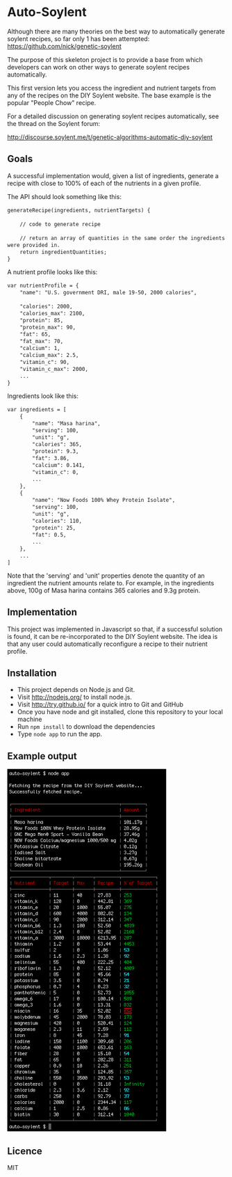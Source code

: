 # Auto-Soylent

Although there are many theories on the best way to automatically generate soylent recipes, so far only 1 has been
attempted: https://github.com/nick/genetic-soylent

The purpose of this skeleton project is to provide a base from which developers can work on other ways to generate
soylent recipes automatically.

This first version lets you access the ingredient and nutrient targets from any of the recipes on the DIY Soylent
website. The base example is the popular "People Chow" recipe.

For a detailed discussion on generating soylent recipes automatically, see the thread on the Soylent forum:

http://discourse.soylent.me/t/genetic-algorithms-automatic-diy-soylent

## Goals

A successful implementation would, given a list of ingredients, generate a recipe with close to 100% of each of the
nutrients in a given profile.

The API should look something like this:

    generateRecipe(ingredients, nutrientTargets) {

        // code to generate recipe

        // return an array of quantities in the same order the ingredients were provided in.
        return ingredientQuantities;
    }

A nutrient profile looks like this:

    var nutrientProfile = {
        "name": "U.S. government DRI, male 19-50, 2000 calories",

        "calories": 2000,
        "calories_max": 2100,
        "protein": 85,
        "protein_max": 90,
        "fat": 65,
        "fat_max": 70,
        "calcium": 1,
        "calcium_max": 2.5,
        "vitamin_c": 90,
        "vitamin_c_max": 2000,
        ...
    }

Ingredients look like this:

    var ingredients = [
        {
            "name": "Masa harina",
            "serving": 100,
            "unit": "g",
            "calories": 365,
            "protein": 9.3,
            "fat": 3.86,
            "calcium": 0.141,
            "vitamin_c": 0,
            ...
        },
        {
            "name": "Now Foods 100% Whey Protein Isolate",
            "serving": 100,
            "unit": "g",
            "calories": 110,
            "protein": 25,
            "fat": 0.5,
            ...
        },
        ...
    ]

Note that the 'serving' and 'unit' properties denote the quantity of an ingredient the nutrient amounts relate to.
For example, in the ingredients above, 100g of Masa harina contains 365 calories and 9.3g protein.

## Implementation

This project was implemented in Javascript so that, if a successful solution is found, it can be re-incorporated to the
DIY Soylent website. The idea is that any user could automatically reconfigure a recipe to their nutrient profile.

## Installation

 - This project depends on Node.js and Git.
 - Visit http://nodejs.org/ to install node.js.
 - Visit http://try.github.io/ for a quick intro to Git and GitHub
 - Once you have node and git installed, clone this repository to your local machine
 - Run `npm install` to download the dependencies
 - Type `node app` to run the app.

## Example output

![Example Auto-Soylent Output](example-output.png)

## Licence

MIT
